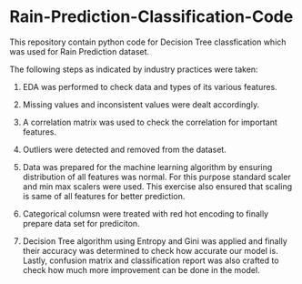 # Rain-Prediction-Classification-Code
This repository contain python code for Decision Tree classfication which was used for Rain Prediction dataset. 

The following steps as indicated by industry practices were taken:

1. EDA was performed to check data and types of its various features. 

2. Missing values and inconsistent values were dealt accordingly.

3. A correlation matrix was used to check the correlation for important features.

4. Outliers were detected and removed from the dataset. 

5. Data was prepared for the machine learning algorithm by ensuring distribution of all features was normal. For this purpose standard scaler and min max scalers were used. This exercise also ensured that scaling is same of all features for better prediction.

6. Categorical columsn were treated with red hot encoding to finally prepare data set for prediciton.

7. Decision Tree algorithm using Entropy and Gini was applied and finally their accuracy was determined to check how accurate our model is. Lastly, confusion matrix and classification report was also crafted to check how much more improvement can be done in the model.

